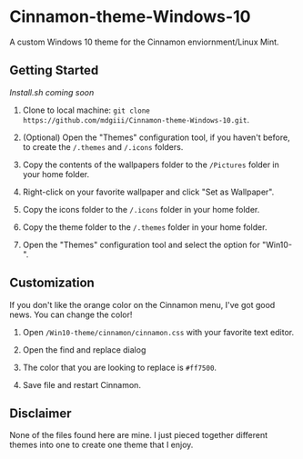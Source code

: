 # Cinnamon-theme-Windows-10

A custom Windows 10 theme for the Cinnamon enviornment/Linux Mint.

## Getting Started

*Install.sh coming soon*

1. Clone to local machine: `git clone https://github.com/mdgiii/Cinnamon-theme-Windows-10.git`.

2. (Optional) Open the "Themes" configuration tool, if you haven't before, to create the `/.themes` and `/.icons` folders.

2. Copy the contents of the wallpapers folder to the `/Pictures` folder in your home folder.

3. Right-click on your favorite wallpaper and click "Set as Wallpaper".

4. Copy the icons folder to the `/.icons` folder in your home folder.

5. Copy the theme folder to the `/.themes` folder in your home folder.

6. Open the "Themes" configuration tool and select the option for "Win10-".

## Customization

If you don't like the orange color on the Cinnamon menu, I've got good news. You can change the color!

1. Open `/Win10-theme/cinnamon/cinnamon.css` with your favorite text editor.

2. Open the find and replace dialog

3. The color that you are looking to replace is `#ff7500`.

4. Save file and restart Cinnamon.

## Disclaimer

None of the files found here are mine. I just pieced together different themes into one to create one theme that I enjoy.
